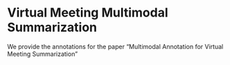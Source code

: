 # Virtual Meeting Multimodal Summarization

We provide the annotations for the paper “Multimodal Annotation for Virtual Meeting Summarization”
